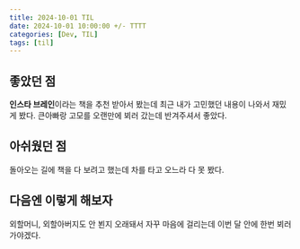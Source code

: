 ```yaml
---
title: 2024-10-01 TIL
date: 2024-10-01 10:00:00 +/- TTTT
categories: [Dev, TIL]
tags: [til]
---
```


## 좋았던 점

**인스타 브레인**이라는 책을 추천 받아서 봤는데 최근 내가 고민했던 내용이 나와서 재밌게 봤다.
큰아빠랑 고모를 오랜만에 뵈러 갔는데 반겨주셔서 좋았다.

## 아쉬웠던 점

돌아오는 길에 책을 다 보려고 했는데 차를 타고 오느라 다 못 봤다.

## 다음엔 이렇게 해보자

외할머니, 외할아버지도 안 뵌지 오래돼서 자꾸 마음에 걸리는데 이번 달 안에 한번 뵈러 가야겠다.
